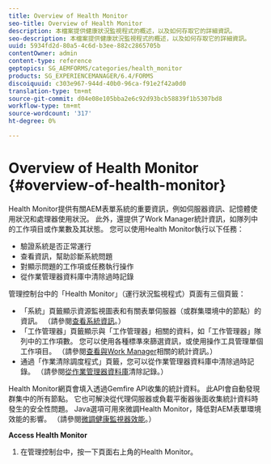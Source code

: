 ```yaml
---
title: Overview of Health Monitor
seo-title: Overview of Health Monitor
description: 本檔案提供健康狀況監視程式的概述，以及如何存取它的詳細資訊。
seo-description: 本檔案提供健康狀況監視程式的概述，以及如何存取它的詳細資訊。
uuid: 5934fd2d-80a5-4c6d-b3ee-882c2865705b
contentOwner: admin
content-type: reference
geptopics: SG_AEMFORMS/categories/health_monitor
products: SG_EXPERIENCEMANAGER/6.4/FORMS
discoiquuid: c303e967-944d-40b0-96ca-f91e2f42a0d0
translation-type: tm+mt
source-git-commit: d04e08e105bba2e6c92d93bcb58839f1b5307bd8
workflow-type: tm+mt
source-wordcount: '317'
ht-degree: 0%

---
```



# Overview of Health Monitor {#overview-of-health-monitor}

Health Monitor提供有關AEM表單系統的重要資訊，例如伺服器資訊、記憶體使用狀況和處理器使用狀況。 此外，還提供了Work Manager統計資訊，如隊列中的工作項目或作業數及其狀態。 您可以使用Health Monitor執行以下任務：

* 驗證系統是否正常運行
* 查看資訊，幫助診斷系統問題
* 對顯示問題的工作項或任務執行操作
* 從作業管理器資料庫中清除過時記錄

管理控制台中的「Health Monitor」（運行狀況監視程式）頁面有三個頁籤：

* 「系統」頁籤顯示資源監視圖表和有關表單伺服器（或群集環境中的節點）的資訊。 （請參閱[查看系統資訊](/help/forms/using/admin-help/view-system-information.md#view-system-information)。）
* 「工作管理器」頁籤顯示與「工作管理器」相關的資料，如「工作管理器」隊列中的工作項數。 您可以使用各種標準來篩選資訊，或使用操作工具管理單個工作項目。 （請參閱[查看與Work Manager](/help/forms/using/admin-help/view-statistics-related-manager.md#view-statistics-related-to-work-manager)相關的統計資訊。）
* 通過「作業清除調度程式」頁籤，您可以從作業管理器資料庫中清除過時記錄。 （請參閱[從作業管理器資料庫](/help/forms/using/admin-help/purge-records-job-manager-database.md#purge-records-from-the-job-manager-database)清除記錄。）

Health Monitor網頁會填入透過Gemfire API收集的統計資料。 此API會自動發現群集中的所有節點。 它也可解決從代理伺服器或負載平衡器後面收集統計資料時發生的安全性問題。 Java選項可用來微調Health Monitor，降低對AEM表單環境效能的影響。 （請參閱[微調健康監視器效能](/help/forms/using/admin-help/fine-tuning-health-monitor-performance.md#fine-tuning-health-monitor-performance)。）

**Access Health Monitor**

1. 在管理控制台中，按一下頁面右上角的Health Monitor。

